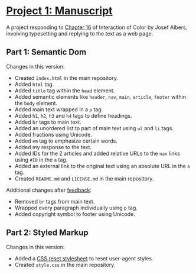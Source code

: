 <h1><a href="https://user012100.github.io/manuscript/">Project 1: Manuscript</a></h1>
<p>A project responding to <a href="https://archive.org/details/interaction-of-color-50th-anniversary-edition/page/38/mode/2up">Chapter 16</a> of Interaction of Color by Josef Albers, involving typesetting and replying to the text as a web page.</p>
<h2>Part 1: Semantic Dom</h2>
<p>Changes in this version:</p>
<ul>
  <li>Created <code>index.html</code> in the main repository.</li>
  <li>Added <code>html</code> tag.</li>
  <li>Added <code>title</code> tag within the <code>head</code> element.</li>
  <li>Added semantic elements like <code>header</code>, <code>nav</code>, <code>main</code>, <code>article</code>, <code>footer</code> within the <code>body</code> element.</li>
  <li>Added main text wrapped in a <code>p</code> tag.</li>
  <li>Added <code>h1</code>, <code>h2</code>, <code>h3</code> and <code>h4</code> tags to define headings.
  <li>Added <code>br</code> tags to main text.</li>
  <li>Added an unordered list to part of main text using <code>ul</code> and <code>li</code> tags.</li>
  <li>Added fractions using Unicode.</li>
  <li>Added <code>em</code> tag to emphasize certain words.</li>
  <li>Added my response to the text.</li>
  <li>Added IDs for the 2 articles and added relative URLs to the <code>nav</code> links using <code>#ID</code> in the <code>a</code> tag.</li>
  <li>Added an external link to the original text using an absolute URL in the <code>a</code> tag.</li>
  <li>Created <code>README.md</code> and <code>LICENSE.md</code> in the main repository.</li>
</ul>
<p>Additional changes after <a href="https://github.com/user012100/manuscript/issues/1">feedback</a>:</p>
<ul>
  <li>Removed <code>br</code> tags from main text.</li>
  <li>Wrapped every paragraph individually using <code>p</code> tag.</li>
  <li>Added copyright symbol to footer using Unicode.</li>
</ul>
<h2>Part 2: Styled Markup</h2>
<p>Changes in this version:</p>
<ul>
  <li>Added a <a href="https://github.com/elad2412/the-new-css-reset">CSS reset stylesheet</a> to reset user-agent styles.</li>
  <li>Created <code>style.css</code> in the main repository.</li>
</ul>
